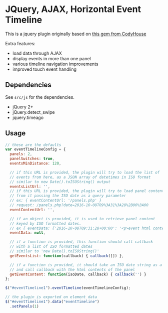 JQuery, AJAX, Horizontal Event Timeline
=======================================

This is a jquery plugin originally based on [this gem from CodyHouse](http://codyhouse.co/gem/horizontal-timeline/)

Extra features:
- load data through AJAX
- display events in more than one panel
- various timeline navigation improvements
- improved touch event handling

## Dependencies

See `src/js` for the dependencies.

- jQuery 2+
- jQuery.detect_swipe
- jquery.timeago


## Usage

```js
// these are the defaults
var eventTimelineConfig = {
  panels: 2,
  panelSwitches: true,
  eventsMinDistance: 120,

  // if this URL is provided, the plugin will try to load the list of
  // events from here, as a JSON array of datetimes in ISO format
  // similar to new Date().toISOString() output
  eventsListUrl: '',
  // if this URL is provided, the plugin will try to load panel contents
  // from it passing the ISO date as a query parameter
  // ex: { eventContentUrl: '/panels.php' }
  // request: /panels.php?date=2016-10-08T09%3A31%3A28%2B00%3A00
  eventContentUrl: '',

  // if an object is provided, it is used to retrieve panel content
  // keyed by ISO formatted dates.
  // ex { eventData: {'2016-10-08T09:31:28+00:00': '<p>event html content</p>' }
  eventData: null,

  // if a function is provided, this function should call callback
  // with a list of ISO formatted dates
  // similar to 'new Date().toISOString()'
  getEventsList: function(callback) { callback([]) },

  // if a function is provided, it should take an ISO date string as a parameter
  // and call callback with the html contents of the panel
  getEventContent: function(isoDate, callback) { callback('') }
};

$("#eventTimeline1").eventTimeline(eventTimelineConfig);

// the plugin is exported on element data
$("#eventTimeline1").data("eventTimeline")
  .setPanels(1)
```
